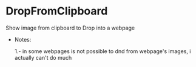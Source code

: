 # DropFromClipboard
Show image from clipboard to Drop into a webpage

- Notes:

	1.-  in some webpages is not possible to dnd from webpage's images, i actually can't do much
